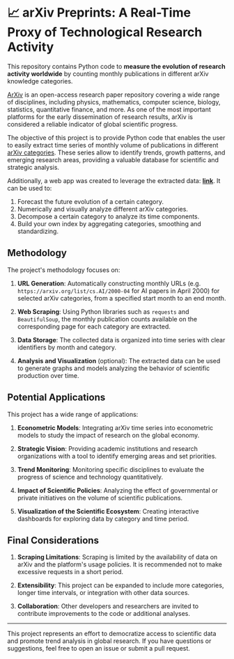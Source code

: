 # 📈 arXiv Preprints: A Real-Time Proxy of Technological Research Activity

This repository contains Python code to **measure the evolution of research activity worldwide** by counting monthly publications in different arXiv knowledge categories. 

[ArXiv](https://arxiv.org/) is an open-access research paper repository covering a wide range of disciplines, including physics, mathematics, computer science, biology, statistics, quantitative finance, and more. As one of the most important platforms for the early dissemination of research results, arXiv is considered a reliable indicator of global scientific progress.

The objective of this project is to provide Python code that enables the user to easily extract time series of monthly volume of publications in different [arXiv categories](https://arxiv.org/category_taxonomy). These series allow to identify trends, growth patterns, and emerging research areas, providing a valuable database for scientific and strategic analysis.

Additionally, a web app was created to leverage the extracted data: **[link](https://arxivtracker.streamlit.app/)**. It can be used to:
1.  Forecast the future evolution of a certain category.
2.  Numerically and visually analyze different arXiv categories.
3.  Decompose a certain category to analyze its time components.
4.  Build your own index by aggregating categories, smoothing and standardizing.

## Methodology

The project's methodology focuses on:

1. **URL Generation**: Automatically constructing monthly URLs (e.g. `https://arxiv.org/list/cs.AI/2000-04` for AI papers in April 2000) for selected arXiv categories, from a specified start month to an end month.
   
2. **Web Scraping**: Using Python libraries such as `requests` and `BeautifulSoup`, the monthly publication counts available on the corresponding page for each category are extracted.
   
3. **Data Storage**: The collected data is organized into time series with clear identifiers by month and category.

4. **Analysis and Visualization** (optional): The extracted data can be used to generate graphs and models analyzing the behavior of scientific production over time.

## Potential Applications

This project has a wide range of applications:

1. **Econometric Models**: Integrating arXiv time series into econometric models to study the impact of research on the global economy.

2. **Strategic Vision**: Providing academic institutions and research organizations with a tool to identify emerging areas and set priorities.

3. **Trend Monitoring**: Monitoring specific disciplines to evaluate the progress of science and technology quantitatively.

4. **Impact of Scientific Policies**: Analyzing the effect of governmental or private initiatives on the volume of scientific publications.

5. **Visualization of the Scientific Ecosystem**: Creating interactive dashboards for exploring data by category and time period.

## Final Considerations

1. **Scraping Limitations**: Scraping is limited by the availability of data on arXiv and the platform's usage policies. It is recommended not to make excessive requests in a short period.

2. **Extensibility**: This project can be expanded to include more categories, longer time intervals, or integration with other data sources.

3. **Collaboration**: Other developers and researchers are invited to contribute improvements to the code or additional analyses.

---

This project represents an effort to democratize access to scientific data and promote trend analysis in global research. If you have questions or suggestions, feel free to open an issue or submit a pull request.

